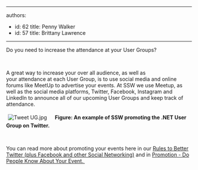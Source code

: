 

---
authors:
  - id: 62
    title: Penny Walker
  - id: 57
    title: Brittany Lawrence
---




<span class='intro'> ​​​​​Do you need to increase the attendance at your User Groups?<br> </span>

<p><br></p><p>A great way to increase your over all&#160;audience, as well as your&#160;attendance&#160;at each&#160;User Group, is&#160;to use social media and online forums like MeetUp​ to advertise your events. At SSW we use Meetup, as well as the social media platforms, Twitter, Facebook, Instagram and LinkedIn to announce all of our upcoming User Groups and keep track of attendance.&#160;&#160;<br></p><dl class="ssw15-rteElement-ImageArea">​<img src="/PublishingImages/Tweet%20UG.jpg" alt="Tweet UG.jpg" style="margin&#58;5px;" /><strong>&#160; &#160; &#160;Figure&#58; An example of SSW promoting the .NET User Group on Twitter.</strong><br></dl><dl class="ssw15-rteElement-ImageArea"><br></dl><p>​You can read more about promoting your events here in our <a href="/_layouts/15/FIXUPREDIRECT.ASPX?WebId=3dfc0e07-e23a-4cbb-aac2-e778b71166a2&amp;TermSetId=07da3ddf-0924-4cd2-a6d4-a4809ae20160&amp;TermId=42ac98b1-427f-4ac8-823d-f2b4c258e16b">Rules to Better Twitter (plus Facebook and other Social Networking)</a> and in&#160;<a href="/_layouts/15/FIXUPREDIRECT.ASPX?WebId=3dfc0e07-e23a-4cbb-aac2-e778b71166a2&amp;TermSetId=07da3ddf-0924-4cd2-a6d4-a4809ae20160&amp;TermId=ff9543a1-ea21-4302-91e9-57fa371afa05">Promotion - Do People Know About Your Event.&#160;​</a><br></p><p><br></p><p><br></p>


